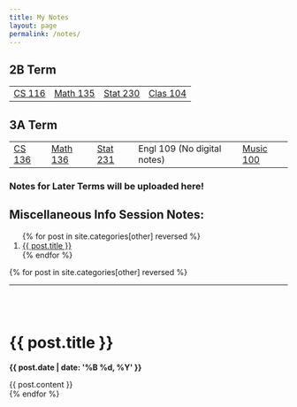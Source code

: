 ```yaml
---
title: My Notes
layout: page
permalink: /notes/
---
```


## 2B Term
<table style="width:100%" >
 <tr>
   <td><a id="colouring" href="{{site.baseurl}}/cs116/">CS 116</a></td>
   <td><a id="colouring" href="{{site.baseurl}}/math135/">Math 135</a></td>
   <td><a id="colouring" href="{{site.baseurl}}/stat230/">Stat 230</a></td>
   <td><a id="colouring" href="{{site.baseurl}}/clas104/">Clas 104</a></td>
 </tr>
</table>

## 3A Term
<table style="width:100%" >
 <tr>
   <td><a id="colouring" href="{{site.baseurl}}/cs136/">CS 136</a></td>
   <td><a id="colouring" href="{{site.baseurl}}/math136/">Math 136</a></td>
   <td><a id="colouring" href="{{site.baseurl}}/stat231/">Stat 231</a></td>
   <td>Engl 109 (No digital notes)</a></td>
   <td><a id="colouring" href="{{site.baseurl}}/music100/">Music 100</a></td>
 </tr>
</table>


### Notes for Later Terms will be uploaded here!


## Miscellaneous Info Session Notes:
<html>

<ol>
{% for post in site.categories[other] reversed %}
  <a href="#{{ post.id | remove:"/" }}">
  <li>{{ post.title }}</li></a>
{% endfor %}
</ol>

{% for post in site.categories[other] reversed %}

<hr>
  <a name="{{ post.id | remove:"/"}}"></a>
  <br>
  <br>
  <h1>{{ post.title }}</h1>
  <strong><p>{{ post.date | date: '%B %d, %Y' }}</p></strong>

<div>
  {{ post.content }}
</div>
{% endfor %}

<html>
